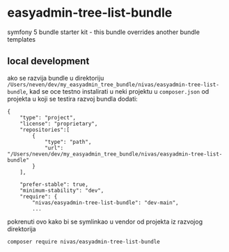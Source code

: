 # easyadmin-tree-list-bundle

symfony 5 bundle starter kit - this bundle overrides another bundle templates


## local development

ako se razvija bundle u direktoriju `/Users/neven/dev/my_easyadmin_tree_bundle/nivas/easyadmin-tree-list-bundle`, kad se oce testno instalirati u neki projektu u `composer.json` od projekta u koji se testira razvoj bundla dodati:

```
{
    "type": "project",
    "license": "proprietary",
    "repositories":[
		{
			"type": "path", 
			"url":  "/Users/neven/dev/my_easyadmin_tree_bundle/nivas/easyadmin-tree-list-bundle"
		}
    ],    

    "prefer-stable": true,
    "minimum-stability": "dev",
    "require": {
        "nivas/easyadmin-tree-list-bundle": "dev-main",
        ...
```

pokrenuti ovo kako bi se symlinkao u vendor od projekta iz razvojog direktorija

```
composer require nivas/easyadmin-tree-list-bundle
```

